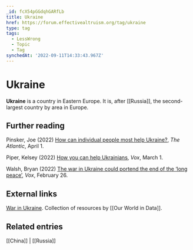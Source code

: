 ```yaml
---
_id: fcX54pGGdqhGARfLb
title: Ukraine
href: https://forum.effectivealtruism.org/tag/ukraine
type: tag
tags:
  - LessWrong
  - Topic
  - Tag
synchedAt: '2022-09-11T14:33:43.967Z'
---
```

# Ukraine

**Ukraine** is a country in Eastern Europe. It is, after [[Russia]], the second-largest country by area in Europe.

Further reading
---------------

Pinsker, Joe (2022) [How can individual people most help Ukraine?](https://www.theatlantic.com/family/archive/2022/04/help-ukraine-donations-effective-altruism/629453/), *The Atlantic*, April 1.

Piper, Kelsey (2022) [How you can help Ukrainians](https://www.vox.com/future-perfect/22955885/donate-ukraine), *Vox*, March 1.

Walsh, Bryan (2022) [The war in Ukraine could portend the end of the ‘long peace’](https://www.vox.com/2022/2/26/22951016/russia-ukraine-long-peace-nuclear-weapons-global-development), *Vox*, February 26.

External links
--------------

[War in Ukraine](https://ourworldindata.org/ukraine-war). Collection of resources by [[Our World in Data]].

Related entries
---------------

[[China]] | [[Russia]]